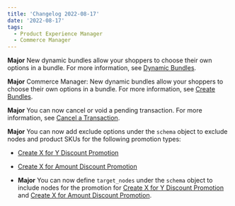 ```yaml
---
title: 'Changelog 2022-08-17'
date: '2022-08-17'
tags:
  - Product Experience Manager
  - Commerce Manager
---
```

**Major** New dynamic bundles allow your shoppers to choose their own options in a bundle. For more information, see [Dynamic Bundles](/docs/api/pxm/products/products#dynamic-bundles).

**Major** Commerce Manager: New dynamic bundles allow your shoppers to choose their own options in a bundle. For more information, see [Create Bundles](/docs/api/pxm/products/products#dynamic-bundles).

**Major** You can now cancel or void a pending transaction. For more information, see [Cancel a Transaction](/docs/api/carts/cancel-a-transaction).

**Major** You can now add exclude options under the `schema` object to exclude nodes and product SKUs for the following promotion types:
  - [Create X for Y Discount Promotion](/docs/api/promotions/promotions-standard-introduction)
  - [Create X for Amount Discount Promotion](/docs/api/promotions/promotions-standard-introduction)

  - **Major** You can now define `target_nodes` under the `schema` object to include nodes for the promotion for [Create X for Y Discount Promotion](/docs/api/promotions/promotions-standard-introduction) and [Create X for Amount Discount Promotion](/docs/api/promotions/promotions-standard-introduction).
